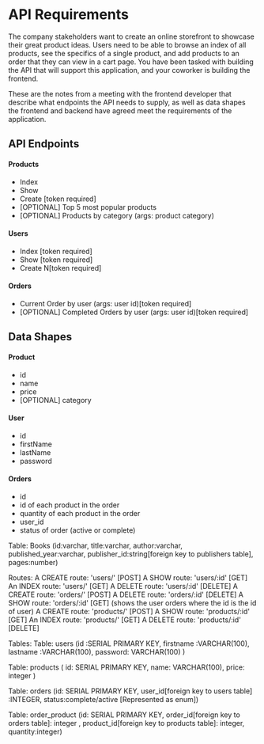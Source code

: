 # API Requirements
The company stakeholders want to create an online storefront to showcase their great product ideas. Users need to be able to browse an index of all products, see the specifics of a single product, and add products to an order that they can view in a cart page. You have been tasked with building the API that will support this application, and your coworker is building the frontend.

These are the notes from a meeting with the frontend developer that describe what endpoints the API needs to supply, as well as data shapes the frontend and backend have agreed meet the requirements of the application.

## API Endpoints
#### Products
- Index
- Show
- Create [token required]
- [OPTIONAL] Top 5 most popular products
- [OPTIONAL] Products by category (args: product category)

#### Users
- Index [token required]
- Show [token required]
- Create N[token required]

#### Orders
- Current Order by user (args: user id)[token required]
- [OPTIONAL] Completed Orders by user (args: user id)[token required]

## Data Shapes
#### Product
-  id
- name
- price
- [OPTIONAL] category

#### User
- id
- firstName
- lastName
- password

#### Orders
- id
- id of each product in the order
- quantity of each product in the order
- user_id
- status of order (active or complete)

Table: Books (id:varchar, title:varchar, author:varchar, published_year:varchar, publisher_id:string[foreign key to publishers table], pages:number)

Routes:
  A CREATE route: 'users/' [POST]
  A SHOW route: 'users/:id' [GET]
  An INDEX route: 'users/' [GET]
  A DELETE route: 'users/:id' [DELETE]
  A CREATE route: 'orders/' [POST]
  A DELETE route: 'orders/:id' [DELETE]
  A SHOW route: 'orders/:id' [GET] (shows the user orders where the id is the id of user)
  A CREATE route: 'products/' [POST]
  A SHOW route: 'products/:id' [GET]
  An INDEX route: 'products/' [GET]
  A DELETE route: 'products/:id' [DELETE]


Tables:
  Table: users (id :SERIAL PRIMARY KEY,
  firstname :VARCHAR(100),
  lastname :VARCHAR(100),
  password: VARCHAR(100)
  )

  Table: products (
    id: SERIAL PRIMARY KEY,
    name: VARCHAR(100),
    price: integer
  )

  Table: orders (id: SERIAL PRIMARY KEY,
  user_id[foreign key to users table] :INTEGER,
  status:complete/active [Represented as enum])

  Table: order_product (id: SERIAL PRIMARY KEY,
  order_id[foreign key to orders table]: integer ,
  product_id[foreign key to products table]: integer,
  quantity:integer)
